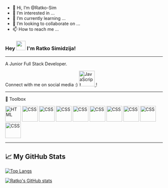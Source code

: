 - 👋 Hi, I’m @Ratko-Sim
- 👀 I’m interested in ...
- 🌱 I’m currently learning ...
- 💞️ I’m looking to collaborate on ...
- 📫 How to reach me ...

### Hey <img src="https://raw.githubusercontent.com/MartinHeinz/MartinHeinz/master/wave.gif" width="30px"> I'm Ratko Simidzija!

---

A Junior Full Stack Developer.

Connect with me on social media :)
[<img src="https://cdn.jsdelivr.net/gh/devicons/devicon/icons/linkedin/linkedin-original.svg" alt="JavaScript" width="50" height="50"/>
](https://linkedin.com/in/ratkosimidzija)!

---

🧰 Toolbox

<img src="https://cdn.jsdelivr.net/gh/devicons/devicon/icons/html5/html5-plain-wordmark.svg" alt="HTML" width="50" height="50"/>
<img src="https://cdn.jsdelivr.net/gh/devicons/devicon/icons/html5/html5-plain-wordmark.svg" alt="CSS" width="50" height="50"/>
<img src="https://cdn.jsdelivr.net/gh/devicons/devicon/icons/html5/html5-plain-wordmark.svg" alt="CSS" width="50" height="50"/>
<img src="https://cdn.jsdelivr.net/gh/devicons/devicon/icons/html5/html5-plain-wordmark.svg" alt="CSS" width="50" height="50"/>
<img src="https://cdn.jsdelivr.net/gh/devicons/devicon/icons/html5/html5-plain-wordmark.svg" alt="CSS" width="50" height="50"/>
<img src="https://cdn.jsdelivr.net/gh/devicons/devicon/icons/html5/html5-plain-wordmark.svg" alt="CSS" width="50" height="50"/>
<img src="https://cdn.jsdelivr.net/gh/devicons/devicon/icons/html5/html5-plain-wordmark.svg" alt="CSS" width="50" height="50"/>
<img src="https://cdn.jsdelivr.net/gh/devicons/devicon/icons/html5/html5-plain-wordmark.svg" alt="CSS" width="50" height="50"/>
<img src="https://cdn.jsdelivr.net/gh/devicons/devicon/icons/html5/html5-plain-wordmark.svg" alt="CSS" width="50" height="50"/>
<img src="https://cdn.jsdelivr.net/gh/devicons/devicon/icons/html5/html5-plain-wordmark.svg" alt="CSS" width="50" height="50"/>



---

## &#x1f4c8; My GitHub Stats

[![Top Langs](https://github-readme-stats.vercel.app/api/top-langs/?username=mattupham&hide=shell&theme=radical)](https://github.com/ratko-sim)

[![Ratko's GitHub stats](https://github-readme-stats.vercel.app/api?username=mattupham&theme=radical)](https://github.com/ratko-sim)
